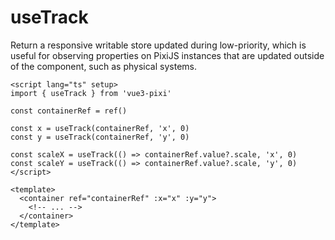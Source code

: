 # useTrack

Return a responsive writable store updated during low-priority, which is useful for observing properties on PixiJS instances that are updated outside of the component, such as physical systems.

```vue
<script lang="ts" setup>
import { useTrack } from 'vue3-pixi'

const containerRef = ref()

const x = useTrack(containerRef, 'x', 0)
const y = useTrack(containerRef, 'y', 0)

const scaleX = useTrack(() => containerRef.value?.scale, 'x', 0)
const scaleY = useTrack(() => containerRef.value?.scale, 'y', 0)
</script>

<template>
  <container ref="containerRef" :x="x" :y="y">
    <!-- ... -->
  </container>
</template>
```
